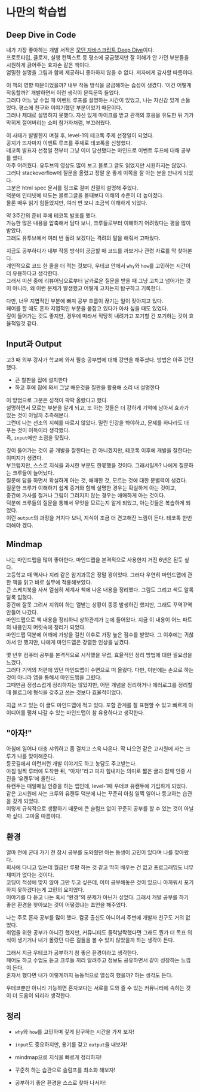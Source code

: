 # 나만의 학습법

## Deep Dive in Code
내가 가장 좋아하는 개발 서적은 [모던 자바스크립트 Deep Dive](http://www.yes24.com/Product/Goods/92742567)이다.  
프로토타입, 클로저, 실행 컨텍스트 등 평소에 궁금했지만 잘 이해가 안 가던 부분들을 시원하게 긁어주는 효자손 같은 책이다.  
엄밀한 설명을 그림과 함께 제공하니 좋아하지 않을 수 없다. 저자에게 감사할 따름이다.

이 책의 영향 때문이었을까? 내부 작동 방식을 궁금해하는 습성이 생겼다. ‘이건 어떻게 작동할까?’ 개발하면서 이런 생각이 문뜩문뜩 들었다.  
그러다 어느 날 수업 때 이벤트 루프를 설명하는 시간이 있었고, 나는 자신감 있게 손들었다. 평소에 친구와 이야기했던 부분이었기 때문이다.  
그러나 제대로 설명하지 못했다. 자신 있게 마이크를 받고 관객의 호응을 유도한 뒤 기가 막히게 절어버리는 쇼미 참가자처럼, 부끄러웠다.

이 사태가 발발한지 며칠 후, level-1의 테코톡 주제 선정일이 되었다.  
공지가 뜨자마자 이벤트 루프를 주제로 테코톡을 신청했다.  
테코톡 발표자 선정일 전부터 그냥 이미 당선됐다는 마인드로 이벤트 루프에 대해 공부를 했다.  
아주 어려웠다. 유투브의 영상도 많이 보고 블로그 글도 읽었지만 시원하지는 않았다.  
그러다 stackoverflow에 질문을 올렸고 정말 운 좋게 이쪽을 잘 아는 분을 만나게 되었다.  
그분은 html spec 문서를 링크로 걸며 친절히 설명해 주었다.  
덕분에 인터넷에 떠도는 블로그글을 볼때보다 이해의 수준이 더 높아졌다.  
물론 매우 읽기 힘들었지만, 여러 번 보니 조금씩 이해하게 되었다.

약 3주간의 준비 후에 테코톡 발표를 했다.  
가능한 많은 내용을 압축해서 담다 보니, 크루들로부터 이해하기 어려웠다는 평을 많이 받았다.  
그래도 유투브에서 여러 번 돌려 보겠다는 격려의 말을 해줘서 고마웠다.  

지금도 공부하다가 내부 작동 방식이 궁금할 때 코드를 까보거나 관련 자료를 막 찾아본다.  
개인적으로 코드 한 줄을 더 적는 것보다, 우테코 안에서 `why`와 `how`를 고민하는 시간이 더 유용하다고 생각한다.  
그래서 미션 중에 리뷰어님으로부터 날카로운 질문을 받을 때 그냥 고치고 넘어가는 것이 아니라, 왜 이런 문제가 발생했고 어떻게 고치는지 탐구하고 기록한다.

다만, 너무 지엽적인 부분에 빠져 공부 흐름이 끊기는 일이 잦아지고 있다.  
페어를 할 때도 혼자 지엽적인 부분을 붙잡고 있다가 아차 싶을 때도 있었다.  
깊이 들어가는 것도 좋지만, 경우에 따라서 적당히 내려가고 포기할 건 포기하는 것이 효율적일것 같다.

## Input과 Output
고3 때 외부 강사가 학교에 와서 필승 공부법에 대해 강연을 해주셨다. 방법은 아주 간단했다.  
- 큰 칠판을 집에 설치한다  
- 하교 후에 집에 와서 그날 배운것을 칠판을 활용해 소리 내 설명한다

이 방법으로 그분은 성적이 팍팍 올랐다고 했다.  
설명하면서 모르는 부분을 알게 되고, 또 아는 것들은 더 강하게 기억에 남아서 효과가 있는 것이 아닐까 추측해본다.  
그런데 나는 선조의 지혜를 따르지 않았다. 밀린 인강을 봐야하고, 문제를 하나라도 더 푸는 것이 이득이라 생각했다.  
즉, `input`에만 초점을 맞췄다.

깊이 들어가는 것이 곧 개발을 잘한다는 건 아니겠지만, 테코톡 이후에 개발을 잘한다는 이미지가 생겼다.  
부끄럽지만, 스스로 지식을 과시한 부분도 한몫했을 것이다. 그래서일까? 나에게 질문하는 크루들이 늘어났다.  
질문에 답을 하면서 확실하게 아는 것, 애매한 것, 모르는 것에 대한 분별력이 생겼다.  
질문한 크루가 이해하기 쉽게 증거와 함께 설명한 경우는 확실하게 아는 것이고,  
중간에 가사를 절거나 그림이 그려지지 않는 경우는 애매하게 아는 것이다.  
덕분에 크루들의 질문을 통해서 무엇을 모르는지 알게 되었고, 아는것들은 복습하게 되었다.  
이런 `output`의 과정을 거치다 보니, 지식이 조금 더 견고해진 느낌이 든다. 
테코톡 한번 더해야 겠다.

## Mindmap
나는 마인드맵을 많이 좋아한다. 마인드맵을 본격적으로 사용한지 거진 6년은 된듯 싶다.  
고등학교 때 역사나 지리 같은 암기과목은 정말 꽝이었다. 그러다 우연히 마인드맵에 관한 책을 읽고 바로 실무에 적용해보았다.  
큰 스케치북을 사서 열심히 세계사 책에 나온 내용을 정리했다. 그림도 그리고 색도 알록달록 입혔다.  
중간에 잘못 그려서 지워야 하는 열받는 상황이 종종 발생하긴 했지만, 그래도 꾸역꾸역 만들어 나갔다.  
마인드맵으로 책 내용을 정리하니 상하관계가 눈에 들어왔다. 지금 이 내용이 어느 파트의 내용인지 머릿속에 정리가 되었다.  
마인드맵 덕분에 어깨에 가방을 걸친 이후로 가장 높은 점수를 받았다. 그 이후에는 귀찮아서 안 했지만, 나에게 마인드맵은 강렬한 인상을 남겼다.

몇 년후 컴퓨터 공부를 본격적으로 시작했을 무렵, 효율적인 정리 방법에 대한 필요성을 느꼈다.  
그러다 기억의 저편에 있던 마인드맵이 수면으로 떠 올랐다. 다만, 이번에는 손으로 하는 것이 아니라 앱을 통해서 마인드맵을 그렸다.  
그때만큼 정성스럽게 정리하지는 않았지만, 어떤 개념을 정리하거나 에러로그를 정리할 때 블로그에 형식을 갖추고 쓰는 것보다 효율적이었다.  

지금 쓰고 있는 이 글도 마인드맵에 적고 있다. 포함 관계를 잘 표현할 수 있고 빠르게 아이디어를 펼쳐 나갈 수 있는 마인드맵이 참 유용하다고 생각한다.  

## "아자!"
아침에 일어나 대충 샤워하고 좀 걸치고 스윽 나온다. 딱 나오면 같은 고시원에 사는 크루가 나를 맞이해준다.  
등굣길에서 이런저런 개발 이야기도 하고 농담도 주고받는다.  
아침 일찍 루터에 도착한 뒤, “아자!”라고 피차 힘내자는 의미로 짧은 글과 함께 인증 사진을 ‘유캔두’에 올린다.  
유캔두는 매일매일 인증을 하는 앱인데, level-1때 우테코 유캔두에 가입하게 되었다.  
같은 고시원에 사는 크루와 유캔두 덕분에 나는 꾸준히 아침 일찍 일어나 등교하는 습관을 갖게 되었다.  
이렇게 규칙적으로 생활하기 때문에 큰 슬럼프 없이 꾸준히 공부를 할 수 있는 것이 아닐까 싶다. 고마울 따름이다.  

## 환경
얼마 전에 군대 가기 전 잠시 공부를 도와줬던 아는 동생이 고민이 있다며 나를 찾아왔다.  
회사에 다니고 있는데 월급만 루팡 하는 것 같고 딱히 배우는 건 없고 프로그래밍도 너무 재미가 없다는 것이다.  
코딩이 적성에 맞지 않아 그만 두고 싶은데, 이미 공부해놓은 것이 있으니 아까워서 포기하지 못하겠다는게 고민의 요지였다.  
이야기를 다 듣고 나는 혹시 “환경”의 문제가 아닌가 싶었다. 그래서 개발 공부를 하기 좋은 환경을 찾아보는 것이 어떻겠냐는 조언을 해주었다. 

나는 주로 혼자 공부를 많이 했다. 컴공 출신도 아니어서 주변에 개발자 친구도 거의 없었다.  
취업을 위한 공부가 아니긴 했지만, 커뮤니티도 들락날락했다면 그래도 뭔가 더 목표 의식이 생기거나 내가 몰랐던 다른 길들을 볼 수 있지 않았을까 하는 생각이 든다.

그래서 지금 우테코가 공부하기 참 좋은 환경이라고 생각한다.  
페어도 하고 수업도 듣고 크루들 끼리 알려주고 정보도 공유하면서 같이 성장하는 느낌이 든다.  
혼자서 했다면 내가 이렇게까지 능동적으로 열심히 했을까? 하는 생각도 든다.  

우테코뿐만 아니라 가능하면 혼자보다는 서로를 도와 줄 수 있는 커뮤니티에 속하는 것이 더 도움이 되리라 생각한다.  

## 정리

- `why`와 `how`를 고민하며 깊게 탐구하는 시간을 가져 보자!

- `input`도 중요하지만, 용기를 갖고 `output`을 내보자!

- mindmap으로 지식을 빠르게 정리하자!

- 꾸준히 하는 습관으로 슬럼프를 최소화 해보자!

- 공부하기 좋은 환경을 스스로 찾아 나서자!
